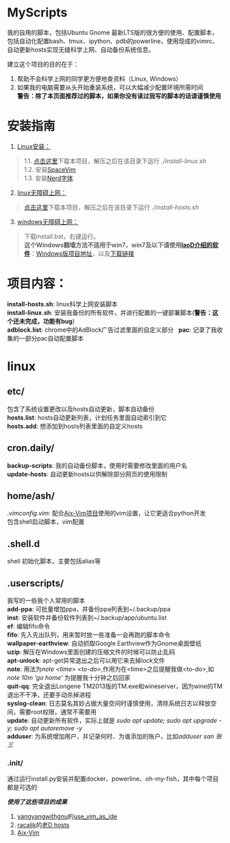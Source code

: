# MyScripts #
我的自用的脚本，包括Ubuntu Gnome 最新LTS版的很方便的使用、配置脚本，包括自动化配置bash、tmux、ipython、pdb的powerline，使用现成的vimrc、自动更新hosts实现无缝科学上网、自动备份系统信息。  

建立这个项目的目的在于：
1. 帮助不会科学上网的同学更方便地查资料（Linux, Windows）
2. 如果我的电脑需要从头开始重装系统，可以大幅减少配置环境所需时间  
**警告：除了本页面推荐过的脚本，如果你没有读过我写的脚本的话请谨慎使用**

# 安装指南 #
1. [Linux安装：](https://github.com/the0demiurge/MyScripts/blob/master/install-linux.sh)  
> 1.1. [点击这里](https://github.com/the0demiurge/MyScripts/archive/master.zip)下载本项目，解压之后在该目录下运行 *./install-linux.sh*  
> 1.2. 安装[SpaceVim](https://spacevim.org/)  
> 1.3. 安装[Nerd字体](https://github.com/ryanoasis/nerd-fonts)  
2. [linux无障碍上网：](https://github.com/the0demiurge/MyScripts/blob/master/install-hosts.sh)  
> [点击这里](https://github.com/the0demiurge/MyScripts/archive/master.zip)下载本项目，解压之后在该目录下运行 *./install-hosts.sh*  
3. [windows无障碍上网：](https://github.com/the0demiurge/MyScripts/tree/master/windows/update-hosts)  
> 下载install.bat，右键运行。  
> **这个Windows翻墙方法不适用于win7，win7及以下请使用[laoD介绍的软件](https://github.com/racaljk/hosts/tree/master/tools)**：[Windows版项目地址](https://github.com/HostsTools/Windows)，以及[下载链接](https://git.io/vX1Pz)  

# 项目内容： #
**install-hosts.sh**: linux科学上网安装脚本  
**install-linux.sh**: 安装我备份的所有软件，并进行配置的一键部署脚本(**警告：这个还未完成，功能有bug**)  
**adblock.list**: chrome中的AdBlock广告过滤里面的自定义部分  
**pac**: 记录了我收集的一部分pac自动配置脚本  
# linux #
## etc/ ##
包含了系统设置更改以及hosts自动更新，脚本自动备份  
**hosts.list**: hosts自动更新列表，计划任务里面自动索引到它  
**hosts.add**: 想添加到hosts列表里面的自定义hosts  
## cron.daily/ ##
**backup-scripts**: 我的自动备份脚本，使用时需要修改里面的用户名  
**update-hosts**: 自动更新hosts以供解除部分网页的使用限制  
## home/ash/ ##
*.vimconfig.vim*: 配合[Aix-Vim项目](https://github.com/DemonCloud/dotfile)使用的vim设置，让它更适合python开发  
包含shell启动脚本，vim配置  
## .shell.d ##
shell 初始化脚本，主要包括alias等  
## .userscripts/ ##
我写的一些我个人常用的脚本  
**add-ppa**: 可批量增加ppa，并备份ppa列表到~/.backup/ppa  
**inst**: 安装软件并备份软件列表到~/.backup/app/ubuntu.list  
**ef**: 编辑fifo命令  
**fifo**: 先入先出队列，用来暂时放一些准备一会再跑的脚本命令  
**wallpaper-earthview**: 自动抓取Google Earthview作为Gnome桌面壁纸  
**uzip**: 解压在Windows里面创建的压缩文件的时候可以防止乱码  
**apt-unlock**: apt-get异常退出之后可以用它来去掉lock文件  
**note**: 用法为*note \<time\> \<to-do\>*,作用为在\<time\>之后提醒我做\<to-do\>,如 *note 10m 'go home'* 为提醒我十分钟之后回家  
**quit-qq**: 完全退出Longene TM2013版的TM.exe和wineserver，因为wine的TM退出不干净，还要手动杀掉进程  
**syslog-clean**: 日志莫名其妙占据大量空间时谨慎使用，清除系统日志以释放空间，需要root权限，通常不需要用  
**update**: 自动更新所有软件，实际上就是 *sudo apt update; sudo apt upgrade -y; sudo apt autoremove -y*  
**adduser**: 为系统增加用户，并记录何时、为谁添加的账户，比如*adduser san 张三*  
### .init/ ###
通过运行install.py安装并配置docker、powerline、oh-my-fish，其中每个项目都是可选的






***使用了这些项目的成果***  
1. [yangyangwithgnu](https://github.com/yangyangwithgnu)的[use_vim_as_ide](https://github.com/yangyangwithgnu/use_vim_as_ide)  
2. [racaljk](https://github.com/racaljk)的[老D hosts](https://github.com/racaljk/hosts)
3. [Aix-Vim](https://github.com/DemonCloud/dotfile)
